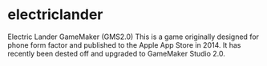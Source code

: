 # electriclander
Electric Lander GameMaker (GMS2.0)
This is a game originally designed for phone form factor and published to the Apple App Store in 2014. It has recently been dested off and upgraded to GameMaker Studio 2.0.
